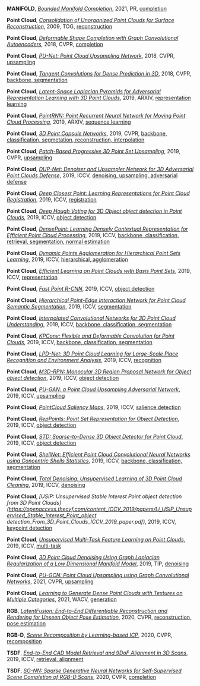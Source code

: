 **MANIFOLD**, *[Bounded Manifold Completion](https://arxiv.org/abs/1912.09026)*, 2021, PR, <u>completion</u>

**Point Cloud**, *[Consolidation of Unorganized Point Clouds for Surface Reconstruction](https://www.cs.tau.ac.il/~dcor/articles/2009/Consolidation-of-Unorganized.pdf)*, 2009, TOG, <u>reconstruction</u>

**Point Cloud**, *[Deformable Shape Completion with Graph Convolutional Autoencoders](https://ieeexplore.ieee.org/document/8578300/)*, 2018, CVPR, <u>completion</u>

**Point Cloud**, *[PU-Net: Point Cloud Upsampling Network](https://ieeexplore.ieee.org/document/8578393)*, 2018, CVPR, <u>upsampling</u>

**Point Cloud**, *[Tangent Convolutions for Dense Prediction in 3D](https://openaccess.thecvf.com/content_cvpr_2018/html/Tatarchenko_Tangent_Convolutions_for_CVPR_2018_paper.html)*, 2018, CVPR, <u>backbone, segmentation</u>

**Point Cloud**, *[Latent-Space Laplacian Pyramids for Adversarial Representation Learning with 3D Point Clouds](https://arxiv.org/abs/1912.06466)*, 2019, ARXIV, <u>representation learning</u>

**Point Cloud**, *[PointRNN: Point Recurrent Neural Network for Moving Point Cloud Processing](https://arxiv.org/abs/1910.08287)*, 2019, ARXIV, <u>sequence learning</u>

**Point Cloud**, *[3D Point Capsule Networks](https://arxiv.org/abs/1812.10775)*, 2019, CVPR, <u>backbone, classification, segmetation, reconstruction, interpolation</u>

**Point Cloud**, *[Patch-Based Progressive 3D Point Set Upsampling](https://ieeexplore.ieee.org/document/8953789)*, 2019, CVPR, <u>upsampling</u>

**Point Cloud**, *[DUP-Net: Denoiser and Upsampler Network for 3D Adversarial Point Clouds Defense](https://arxiv.org/pdf/1812.11017)*, 2019, ICCV, <u>denoising, upsampling, adversarial defense</u>

**Point Cloud**, *[Deep Closest Point: Learning Representations for Point Cloud Registration](https://arxiv.org/abs/1905.03304)*, 2019, ICCV, <u>registration</u>

**Point Cloud**, *[Deep Hough Voting for 3D Object object detection in Point Clouds](https://arxiv.org/pdf/1904.09664)*, 2019, ICCV, <u>object detection</u>

**Point Cloud**, *[DensePoint: Learning Densely Contextual Representation for Efficient Point Cloud Processing](https://openaccess.thecvf.com/content_ICCV_2019/html/Liu_DensePoint_Learning_Densely_Contextual_Representation_for_Efficient_Point_Cloud_Processing_ICCV_2019_paper.html)*, 2019, ICCV, <u>backbone, classification, retrieval, segmentation, normal estimation</u>

**Point Cloud**, *[Dynamic Points Agglomeration for Hierarchical Point Sets Learning](https://openaccess.thecvf.com/content_ICCV_2019/papers/Liu_Dynamic_Points_Agglomeration_for_Hierarchical_Point_Sets_Learning_ICCV_2019_paper.pdf)*, 2019, ICCV, <u>hierarchical, agglomeration</u>

**Point Cloud**, *[Efficient Learning on Point Clouds with Basis Point Sets](https://openaccess.thecvf.com/content_ICCV_2019/papers/Prokudin_Efficient_Learning_on_Point_Clouds_With_Basis_Point_Sets_ICCV_2019_paper.pdf)*, 2019, ICCV, <u>representation</u>

**Point Cloud**, *[Fast Point R-CNN](https://openaccess.thecvf.com/content_ICCV_2019/papers/Chen_Fast_Point_R-CNN_ICCV_2019_paper.pdf)*, 2019, ICCV, <u>object detection</u>

**Point Cloud**, *[Hierarchical Point-Edge Interaction Network for Point Cloud Semantic Segmentation](https://openaccess.thecvf.com/content_ICCV_2019/papers/Jiang_Hierarchical_Point-Edge_Interaction_Network_for_Point_Cloud_Semantic_Segmentation_ICCV_2019_paper.pdf)*, 2019, ICCV, <u>segmentation</u>

**Point Cloud**, *[Interpolated Convolutional Networks for 3D Point Cloud Understanding](https://openaccess.thecvf.com/content_ICCV_2019/papers/Mao_Interpolated_Convolutional_Networks_for_3D_Point_Cloud_Understanding_ICCV_2019_paper.pdf)*, 2019, ICCV, <u>backbone, classification, segmentation</u>

**Point Cloud**, *[KPConv: Flexible and Deformable Convolution for Point Clouds](https://www.bing.com/ck/a?!&&p=fb987117052ed552JmltdHM9MTY3NTQ2ODgwMCZpZ3VpZD0wZDczZjQ0Zi1kZWRhLTY0MjQtMzI0OC1lNjFlZGY5MDY1MDgmaW5zaWQ9NTE0Mw&ptn=3&hsh=3&fclid=0d73f44f-deda-6424-3248-e61edf906508&psq=KPConv%3a+Flexible+and+Deformable+Convolution+for+Point+Clouds&u=a1aHR0cHM6Ly9hcnhpdi5vcmcvcGRmLzE5MDQuMDg4ODl2MQ&ntb=1)*, 2019, ICCV, <u>backbone, classification, segmentation</u>

**Point Cloud**, *[LPD-Net: 3D Point Cloud Learning for Large-Scale Place Recognition and Environment Analysis](https://openaccess.thecvf.com/content_ICCV_2019/papers/Liu_LPD-Net_3D_Point_Cloud_Learning_for_Large-Scale_Place_Recognition_and_ICCV_2019_paper.pdf)*, 2019, ICCV, <u>recognition</u>

**Point Cloud**, *[M3D-RPN: Monocular 3D Region Proposal Network for Object object detection](https://arxiv.org/pdf/1907.06038v2.pdf)*, 2019, ICCV, <u>object detection</u>

**Point Cloud**, *[PU-GAN: a Point Cloud Upsampling Adversarial Network](https://arxiv.org/abs/1907.10844)*, 2019, ICCV, <u>upsampling</u>

**Point Cloud**, *[PointCloud Saliency Maps](https://openaccess.thecvf.com/content_ICCV_2019/papers/Zheng_PointCloud_Saliency_Maps_ICCV_2019_paper.pdf)*, 2019, ICCV, <u>salience detection</u>

**Point Cloud**, *[RepPoints: Point Set Representation for Object Detection](https://openaccess.thecvf.com/content_ICCV_2019/papers/Yang_RepPoints_Point_Set_Representation_for_Object_Detection_ICCV_2019_paper.pdf#:~:text=Figure%201.%20RepPointsis%20a%20new%20representation%20for%20object,ob-jectdetector%20thatyields%20improved%20performance%20compared%20to%20usingbounding%20boxes.)*, 2019, ICCV, <u>object detection</u>

**Point Cloud**, *[STD: Sparse-to-Dense 3D Object Detector for Point Cloud](https://arxiv.org/abs/1907.10471)*, 2019, ICCV, <u>object detection</u>

**Point Cloud**, *[ShellNet: Efficient Point Cloud Convolutional Neural Networks using Concentric Shells Statistics](https://openaccess.thecvf.com/content_ICCV_2019/papers/Zhang_ShellNet_Efficient_Point_Cloud_Convolutional_Neural_Networks_Using_Concentric_Shells_ICCV_2019_paper.pdf)*, 2019, ICCV, <u>backbone, classification, segmentation</u>

**Point Cloud**, *[Total Denoising: Unsupervised Learning of 3D Point Cloud Cleaning](https://openaccess.thecvf.com/content_ICCV_2019/papers/Hermosilla_Total_Denoising_Unsupervised_Learning_of_3D_Point_Cloud_Cleaning_ICCV_2019_paper.pdf)*, 2019, ICCV, <u>denoising</u>

**Point Cloud**, *[USIP: Unsupervised Stable Interest Point object detection from 3D Point Clouds](https://openaccess.thecvf.com/content_ICCV_2019/papers/Li_USIP_Unsupervised_Stable_Interest_Point_object detection_From_3D_Point_Clouds_ICCV_2019_paper.pdf)*, 2019, ICCV, <u>keypoint detection</u>

**Point Cloud**, *[Unsupervised Multi-Task Feature Learning on Point Clouds](https://openaccess.thecvf.com/content_ICCV_2019/html/Hassani_Unsupervised_Multi-Task_Feature_Learning_on_Point_Clouds_ICCV_2019_paper.html)*, 2019, ICCV, <u>multi-task</u>

**Point Cloud**, *[3D Point Cloud Denoising Using Graph Laplacian Regularization of a Low Dimensional Manifold Model](https://ieeexplore.ieee.org/document/8945167)*, 2019, TIP, <u>denoising</u>

**Point Cloud**, *[PU-GCN: Point Cloud Upsampling using Graph Convolutional Networks](https://openaccess.thecvf.com/content/CVPR2021/html/Qian_PU-GCN_Point_Cloud_Upsampling_Using_Graph_Convolutional_Networks_CVPR_2021_paper.html)*, 2021, CVPR, <u>upsampling</u>

**Point Cloud**, *[Learning to Generate Dense Point Clouds with Textures on Multiple Categories](https://openaccess.thecvf.com/content/WACV2021/papers/Hu_Learning_to_Generate_Dense_Point_Clouds_With_Textures_on_Multiple_WACV_2021_paper.pdf)*, 2021, WACV, <u>generation</u>

**RGB**, *[LatentFusion: End-to-End Differentiable Reconstruction and Rendering for Unseen Object Pose Estimation](https://arxiv.org/abs/1912.00416)*, 2020, CVPR, <u>reconstruction, pose estimation</u>

**RGB-D**, *[Scene Recomposition by Learning-based ICP](https://arxiv.org/abs/1812.05583)*, 2020, CVPR, <u>recomposition</u>

**TSDF**, *[End-to-End CAD Model Retrieval and 9DoF Alignment in 3D Scans](https://openaccess.thecvf.com/content_ICCV_2019/papers/Avetisyan_End-to-End_CAD_Model_Retrieval_and_9DoF_Alignment_in_3D_Scans_ICCV_2019_paper.pdf)*, 2019, ICCV, <u>retrieval, alignment</u>

**TSDF**, *[SG-NN: Sparse Generative Neural Networks for Self-Supervised Scene Completion of RGB-D Scans](https://ieeexplore.ieee.org/document/9157644)*, 2020, CVPR, <u>completion</u>

